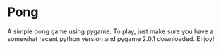# Pong
A simple pong game using pygame. 
To play, just make sure you have a somewhat recent python version and pygame 2.0.1 downloaded. 
Enjoy! 
